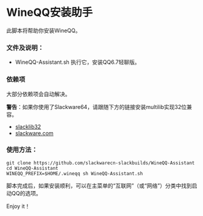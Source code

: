 WineQQ安装助手
==============

此脚本将帮助你安装WineQQ。

### 文件及说明：
*  WineQQ-Assistant.sh 执行它，安装QQ6.7轻聊版。

### 依赖项

大部分依赖项会自动解决。

**警告**：如果你使用了Slackware64，请跟随下方的链接安装multilib实现32位兼容。

* [slacklib32](https://github.com/slackwarecn/slacklib32)
* [slackware.com](http://www.slackware.com/~alien/multilib/)

### 使用方法：

```shell
git clone https://github.com/slackwarecn-slackbuilds/WineQQ-Assistant
cd WineQQ-Assistant
WINEQQ_PREFIX=$HOME/.wineqq sh WineQQ-Assistant.sh
```

脚本完成后，如果安装顺利，可以在主菜单的“互联网”（或“网络”）分类中找到启动QQ的选项。

Enjoy it！